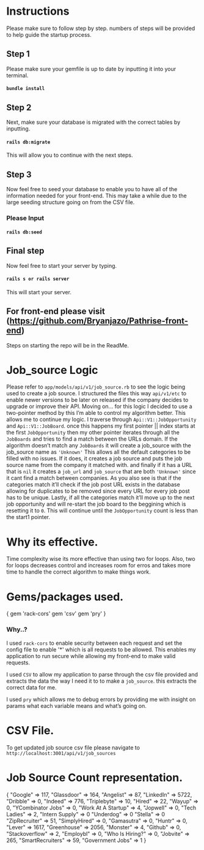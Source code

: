 # Instructions
Please make sure to follow step by step. numbers of steps will be provided to help guide the startup process.
 
## Step 1
 
Please make sure your gemfile is up to date by inputting it into your terminal.
 
#### `bundle install`
 
## Step 2
 
Next, make sure your database is migrated with the correct tables by inputting.
 
#### `rails db:migrate`
 
This will allow you to continue with the next steps.
 
## Step 3
 
Now feel free to seed your database to enable you to have all of the information needed for your front-end. This may take a while due to the large seeding structure going on from the CSV file.
 
### Please Input
 
#### `rails db:seed`
 
## Final step
 
Now feel free to start your server by typing.
 
#### `rails s or rails server`
 
This will start your server.
 
 
## For front-end please visit (https://github.com/Bryanjazo/Pathrise-front-end)
 
Steps on starting the repo will be in the ReadMe.
 
# Job_source Logic
Please refer to `app/models/api/v1/job_source.rb` to see the logic being used to create a job source. I structured the files this way `api/v1/etc` to enable newer versions to be later on released if the company decides to upgrade or improve their API.
Moving on... for this logic I decided to use a two-pointer method by this I’m able to control my algorithm better. This allows me to continue my logic. I traverse through `Api::V1::JobOpportunity` and `Api::V1::JobBoard`. once this happens my first pointer || index starts at the first `JobOpportunity` then my other pointer iterates through all the `JobBoards` and tries to find a match between the URLs domain. If the algorithm doesn’t match any `JobBoards` it will create a job_source with the job_source name as `'Unknown'` This allows all the default categories to be filled with no issues. If it does, it creates a job source and puts the job source name from the company it matched with. and finally if it has a URL that is `nil` it creates a `job_url` and `job_source` that are both `'Unknown'` since it cant find a match between companies. As you also see is that if the categories match it’ll check if the job post URL exists in the database allowing for duplicates to be removed since every URL for every job post has to be unique. Lastly, if all the categories match it’ll move up to the next job opportunity and will re-start the job board to the beggining which is resetting it to `0`. This will continue until the `JobOpportunity` count is less than the start1 pointer.
 
# Why its effective.
 
Time complexity wise its more effective than using two for loops. Also, two for loops decreases control and increases room for erros and takes more time to handle the correct algorithm to make things work.
 
# Gems/packages used.
{
gem 'rack-cors'
gem 'csv'
gem 'pry'
}
### Why..?
 
I used `rack-cors` to enable security between each request and set the config file to enable '*' which is all requests to be allowed. This enables my application to run secure while allowing my front-end to make valid requests.
 
I used `CSV` to allow my application to parse through the csv file provided and extracts the data the way I need it to to make a `job_source`. this extracts the correct data for me.
 
I used `pry` which allows me to debug errors by providing me with insight on params what each variable means and what’s going on.
 
# CSV File.
 
To get updated job source csv file please navigate to `http://localhost:3001/api/v1/job_sources`
 
 
# Job Source Count representation.


{
    "Google" => 117,
    "Glassdoor" => 164,
    "Angelist" => 87,
    "LinkedIn" => 5722,
    "Dribble" => 0,
    "Indeed" => 776,
    "Triplebyte" => 10,
    "Hired" => 22,
    "Wayup" => 0,
    "YCombinator Jobs" => 0,
    "Work At A Startup" => 4,
    "Jopwell" => 0,
    "Tech Ladies" => 2,
    "Intern Supply" => 0
    "Underdog" => 0
    "Stella" => 0
    "ZipRecruiter" => 51,
    "SimplyHired" => 0,
    "Gamasutra" => 0,
    "Huntr" => 0,
    "Lever" => 1617,
    "Greenhouse" => 2056,
    "Monster" => 4,
    "Github" => 0,
    "Stackoverflow" => 2,
    "Employbl" => 0,
    "Who Is Hiring?" => 0,
    "Jobvite" => 265,
    "SmartRecruiters" => 59,
    "Government Jobs" => 1
}